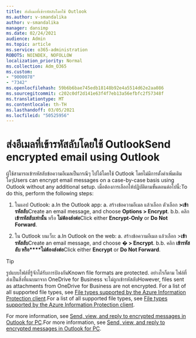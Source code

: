```yaml
---
title: ส่งอีเมลที่เข้ารหัสลับโดยใช้ Outlook
ms.author: v-smandalika
author: v-smandalika
manager: dansimp
ms.date: 02/24/2021
audience: Admin
ms.topic: article
ms.service: o365-administration
ROBOTS: NOINDEX, NOFOLLOW
localization_priority: Normal
ms.collection: Adm_O365
ms.custom:
- "9000078"
- "7342"
ms.openlocfilehash: 59b6b6bae745edb18148b92e4a5514d62e2aa086
ms.sourcegitcommit: c202c0df2d141e63f4f7eb13a56efbfc2f57348f
ms.translationtype: MT
ms.contentlocale: th-TH
ms.lasthandoff: 03/05/2021
ms.locfileid: "50525956"
---
```

# <a name="send-encrypted-email-using-outlook"></a><span data-ttu-id="459f4-102">ส่งอีเมลที่เข้ารหัสลับโดยใช้ Outlook</span><span class="sxs-lookup"><span data-stu-id="459f4-102">Send encrypted email using Outlook</span></span>

<span data-ttu-id="459f4-103">ผู้ใช้สามารถเข้ารหัสลับข้อความอีเมลเป็นกรณีๆ ไปได้โดยใช้ Outlook โดยไม่มีการตั้งค่าเพิ่มเติมใดๆ</span><span class="sxs-lookup"><span data-stu-id="459f4-103">Users can encrypt email messages on a case-by-case basis using Outlook without any additional setup.</span></span> <span data-ttu-id="459f4-104">เมื่อต้องการเลือกให้ปฏิบัติตามขั้นตอนต่อไปนี้:</span><span class="sxs-lookup"><span data-stu-id="459f4-104">To do this, perform the following steps:</span></span>

1. <span data-ttu-id="459f4-105">ในแอป Outlook: a.</span><span class="sxs-lookup"><span data-stu-id="459f4-105">In the Outlook app: a.</span></span> <span data-ttu-id="459f4-106">สร้างข้อความอีเมล แล้วเลือก ตัวเลือก **>เข้ารหัสลับ**</span><span class="sxs-lookup"><span data-stu-id="459f4-106">Create an email message, and choose **Options > Encrypt**.</span></span> 
    <span data-ttu-id="459f4-107">b.</span><span class="sxs-lookup"><span data-stu-id="459f4-107">b.</span></span> <span data-ttu-id="459f4-108">คลิก **เข้ารหัสลับเท่านั้น** หรือ **ไม่ต้องส่งต่อ**</span><span class="sxs-lookup"><span data-stu-id="459f4-108">Click either **Encrypt-Only** or **Do Not Forward**.</span></span>

2. <span data-ttu-id="459f4-109">ใน Outlook บนเว็บ: a.</span><span class="sxs-lookup"><span data-stu-id="459f4-109">In Outlook on the web: a.</span></span> <span data-ttu-id="459f4-110">สร้างข้อความอีเมล แล้วเลือก >**เข้ารหัสลับ**</span><span class="sxs-lookup"><span data-stu-id="459f4-110">Create an email message, and choose **� > Encrypt**.</span></span>
    <span data-ttu-id="459f4-111">b.</span><span class="sxs-lookup"><span data-stu-id="459f4-111">b.</span></span> <span data-ttu-id="459f4-112">คลิก **เข้ารหัสลับ หรือ\*\*\*\*ไม่ต้องส่งต่อ**</span><span class="sxs-lookup"><span data-stu-id="459f4-112">Click either **Encrypt** or **Do Not Forward**.</span></span>

> [!TIP]
> <span data-ttu-id="459f4-113">รูปแบบไฟล์ที่รู้จักได้รับการป้องกัน</span><span class="sxs-lookup"><span data-stu-id="459f4-113">Known file formats are protected.</span></span> <span data-ttu-id="459f4-114">อย่างไรก็ตาม ไฟล์ที่ส่งเป็นสิ่งที่แนบมาจาก OneDrive for Business จะไม่ถูกเข้ารหัสลับ</span><span class="sxs-lookup"><span data-stu-id="459f4-114">However, files sent as attachments from OneDrive for Business are not encrypted.</span></span> <span data-ttu-id="459f4-115">For a list of all supported file types, see [File types supported by the Azure Information Protection client](https://docs.microsoft.com/azure/information-protection/rms-client/client-admin-guide-file-types).</span><span class="sxs-lookup"><span data-stu-id="459f4-115">For a list of all supported file types, see [File types supported by the Azure Information Protection client](https://docs.microsoft.com/azure/information-protection/rms-client/client-admin-guide-file-types).</span></span>

<span data-ttu-id="459f4-116">For more information, see [Send, view, and reply to encrypted messages in Outlook for PC](https://support.microsoft.com/topic/send-view-and-reply-to-encrypted-messages-in-outlook-for-pc-eaa43495-9bbb-4fca-922a-df90dee51980).</span><span class="sxs-lookup"><span data-stu-id="459f4-116">For more information, see [Send, view, and reply to encrypted messages in Outlook for PC](https://support.microsoft.com/topic/send-view-and-reply-to-encrypted-messages-in-outlook-for-pc-eaa43495-9bbb-4fca-922a-df90dee51980).</span></span>



